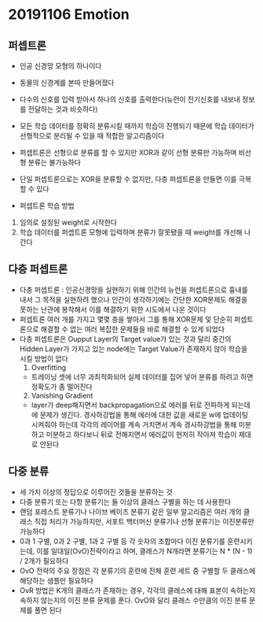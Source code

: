 20191106 Emotion
============
퍼셉트론
--------
- 인공 신경망 모형의 하나이다
- 동물의 신경계를 본따 만들어졌다
- 다수의 신호를 입력 받아서 하나의 신호를 출력한다(뉴런이 전기신호를 내보내 정보를 전달하는 것과 비슷하다)
- 모든 학습 데이터를 정확히 분류시킬 때까지 학습이 진행되기 때문에 학습 데이터가 선형적으로 분리될 수 있을 때 적합한 알고리즘이다
- 퍼셉트론은 선형으로 분류를 할 수 있지만 XOR과 같이 선형 분류만 가능하며 비선형 분류는 불가능하다
- 단일 퍼셉트론으로는 XOR을 분류할 수 없지만, 다층 퍼셉트론을 만들면 이를 극복할 수 있다

- 퍼셉트론 학습 방법
1) 임의로 설정된 weight로 시작한다
2) 학습 데이터를 퍼셉트론 모형에 입력하며 분류가 잘못됐을 때 weight를 개선해 나간다

다층 퍼셉트론
-------------
- 다층 퍼셉트론 : 인공신경망을 실현하기 위해 인간의 뉴런을 퍼셉트론으로 흉내를 내서 그 목적을 실현하려 했으나 인간이 생각하기에는 간단한 XOR문제도 해결을 못하는 난관에 봉착해서 이를 해결하기 위한 시도에서 나온 것이다
- 퍼셉트론 여러 개를 가지고 몇몇 층을 쌓아서 그를 통해 XOR문제 및 단순히 퍼셉트론으로 해결할 수 없는 여러 복잡한 문제들을 바로 해결할 수 있게 되었다
- 다층 퍼셉트론은 Oupput Layer의 Target value가 있는 것과 달리 중간의 Hidden Layer가 가지고 있는 node에는 Target Value가 존재하지 않아 학습을 시킬 방법이 없다
  1. Overfitting
    - 트레이닝 셋에 너무 과최적화되어 실제 데이터를 집어 넣어 분류를 하려고 하면 정확도가 좀 떨어진다
  2. Vanishing Gradient
    - layer가 deep해지면서 backpropagation으로 에러를 뒤로 전파하게 되는데에 문제가 생긴다. 경사하강법을 통해 에러에 대한 값을 새로운 w에 업데이팅 시켜줘야 하는데 각각의 레이어를 계속 거치면서 계속 경사하강법을 통해 미분하고 미분하고 하다보니 뒤로 전해지면서 에러값이 현저히 작아져 학습이 제대로 안된다
    
다중 분류
---------
- 세 가지 이상의 정답으로 이루어진 것들을 분류하는 것
- 다중 분류기 또는 다항 분류기는 둘 이상의 클래스 구별을 하는 데 사용한다
- 랜덤 포레스트 분류기나 나이브 베이즈 분류기 같은 일부 알고리즘은 여러 개의 클래스 직접 처리가 가능하지만, 서포트 백터머신 분류기나 선형 분류기는 이진분류만 가능하다
- 0과 1 구별, 0과 2 구별, 1과 2 구별 등 각 숫자의 조합마다 이진 분류기를 훈련시키는데, 이를 일대일(OvO)전략이라고 하며, 클래스가 N개라면 분류기는 N * (N - 1) / 2개가 필요하다
- OvO 전략의 주요 장점은 각 분류기의 훈련에 전체 훈련 세트 중 구별할 두 클래스에 해당하는 샘플만 필요하다
- OvR 방법은 K개의 클래스가 존재하는 경우, 각각의 클래스에 대해 표본이 속하는지 속하지 않는지의 이진 분류 문제를 푼다. OvO와 달리 클래스 수만큼의 이진 분류 문제를 풀면 된다
